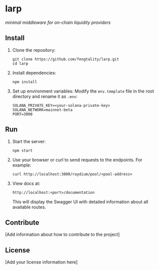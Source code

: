 # larp

*minimal middleware for on-chain liquidity providers*

## Install

1. Clone the repository:
   ```
   git clone https://github.com/fengtality/larp.git
   cd larp
   ```

2. Install dependencies:
   ```
   npm install
   ```

3. Set up environment variables:
   Modify the `env.template` file in the root directory and rename it as `.env`:
   ```
   SOLANA_PRIVATE_KEY=<your-solana-private-key>
   SOLANA_NETWORK=mainnet-beta
   PORT=3000
   ```

## Run

1. Start the server:
   ```
   npm start
   ```

2. Use your browser or curl to send requests to the endpoints. For example:
   ```
   curl http://localhost:3000/raydium/pool/<pool-address>
   ```

2. View docs at:
   ```
   http://localhost:<port>/documentation
   ```

   This will display the Swagger UI with detailed information about all available routes.


## Contribute

[Add information about how to contribute to the project]

## License

[Add your license information here]
